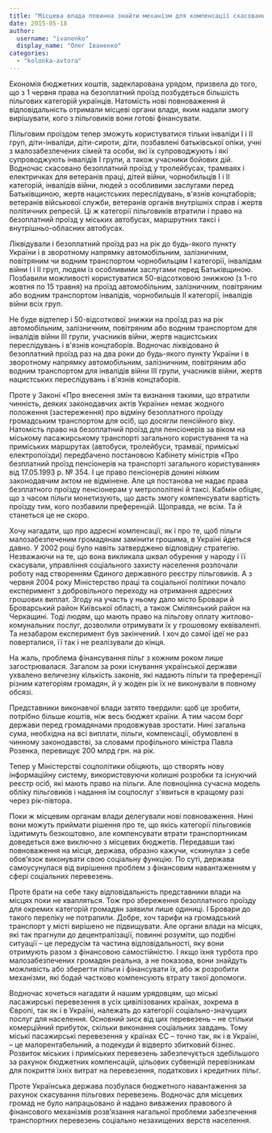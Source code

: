 ```yaml
---
title: "Місцева влада повинна знайти механізм для компенсації скасованих пільг на проїзд"
date: 2015-05-18
author: 
  username: "ivanenko"
  display_name: "Олег Іваненко"
categories: 
  - "kolonka-avtora"
---
```


Економія бюджетних коштів, задекларована урядом, призвела до того, що з 1 червня права на безоплатний проїзд позбудеться більшість пільгових категорій українців. Натомість нові повноваження й відповідальність отримали місцеві органи влади, яким надали змогу вирішувати, кого з пільговиків вони готові фінансувати.

Пільговим проїздом тепер зможуть користуватися тільки інваліди І і II груп, діти-інваліди, діти-сироти, діти, позбавлені батьківської опіки, учні з малозабезпечених сімей та особи, які їх супроводжують і які супроводжують інвалідів І групи, а також учасники бойових дій. Водночас скасовано безоплатний проїзд у тролейбусах, трамваях і електричках для ветеранів праці, дітей війни, чорнобильців І і II категорій, інвалідів війни, людей з особливими заслугами перед Батьківщиною, жертв нацистських переслідувань, в'язнів концтаборів; ветеранів військової служби, ветеранів органів внутрішніх справ і жертв політичних репресій. Ці ж категорії пільговиків втратили і право на безоплатний проїзд у міських автобусах, маршрутних таксі і внутрішньо-обласних автобусах.

Ліквідували і безоплатний проїзд раз на рік до будь-якого пункту України і в зворотному напрямку автомобільним, залізничним, повітряним чи водним транспортом чорнобильцям І категорії, інвалідам війни І і II груп, людям із особливими заслугами перед Батьківщиною. Позбавили можливості користуватися 50-відсотковою знижкою (з 1-го жовтня по 15 травня) на проїзд автомобільним, залізничним, повітряним або водним транспортом інвалідів, чорнобильців II категорії, інвалідів війни всіх груп.

Не буде відтепер і 50-відсоткової знижки на проїзд раз на рік автомобільним, залізничним, повітряним або водним транспортом для інвалідів війни III групи, учасників війни, жертв нацистських переслідувань і в'язнів концтаборів. Водночас ліквідовано й безоплатний проїзд раз на два роки до будь-якого пункту України і в зворотному напрямку автомобільним, залізничним, повітряним або водним транспортом для інвалідів війни III групи, учасників війни, жертв нацистських переслідувань і в'язнів концтаборів.

Проте у Законі «Про внесення змін та визнання такими, що втратили чинність, деяких законодавчих актів України» немає жодного положення (застереження) про відміну безоплатного проїзду громадським транспортом для осіб, що досягли пенсійного віку. Натомість право на безоплатний проїзд для пенсіонерів за віком на міському пасажирському транспорті загального користування та на приміських маршрутах (автобуси, тролейбуси, трамваї, приміські електропоїзди) передбачено постановою Кабінету міністрів «Про безплатний проїзд пенсіонерів на транспорті загального користування» від 17.05.1993 р. № 354. І це право пенсіонерів донині ніяким законодавчим актом не відмінене. Але ця постанова не надає права безплатного проїзду пенсіонерам у метрополітені й таксі. Кабмін обіцяє, що з часом пільги монетизують, що дасть змогу компенсувати вартість проїзду тим, кого позбавили преференцій. Щоправда, не всім. Та й станеться це не скоро.

Хочу нагадати, що про адресні компенсації, як і про те, щоб пільги малозабезпеченим громадянам замінити грошима, в Україні йдеться давно. У 2002 році було навіть затверджено відповідну стратегію. Незважаючи на те, що вона викликала шквал обурення у народу і її скасували, управління соціального захисту населення розпочали роботу над створенням Єдиного державного реєстру пільговиків. А з червня 2004 року Міністерство праці та соціальної політики почало експеримент з добровільного переходу на отримання адресних грошових виплат. Згоду на участь у ньому дало місто Бровари й Броварський район Київської області, а також Смілянський район на Черкащині. Тоді людям, що мають право на пільгову оплату житлово-комунальних послуг, дозволили отримувати їх у грошовому еквіваленті. Та незабаром експеримент був закінчений. І хоч до самої ідеї не раз поверталися, її так і не реалізували до кінця.

На жаль, проблема фінансування пільг з кожним роком лише загострювалася. Загалом за роки існування української держави ухвалено величезну кількість законів, які надають пільги та преференції різним категоріям громадян, й у жоден рік їх не виконували в повному обсязі.

Представники виконавчої влади затято твердили: щоб це зробити, потрібно більше коштів, ніж весь бюджет країни. А тим часом борг держави перед громадянами продовжував зростати. Нині загальна сума, необхідна на всі виплати, пільги, компенсації, обумовлені в чинному законодавстві, за словами профільного міністра Павла Розенка, перевищує 200 млрд грн. на рік.

Тепер у Міністерстві соцполітики обіцяють, що створять нову інформаційну систему, використовуючи колишні розробки та існуючий реєстр осіб, які мають право на пільги. Але повноцінна сучасна модель обліку пільговиків і надання їм соцпослуг з'явиться в кращому разі через рік-півтора.

Поки ж місцевим органам влади делегували нові повноваження. Нині вони можуть приймати рішення про те, що якісь категорії пільговиків їздитимуть безкоштовно, але компенсувати втрати транспортникам доведеться вже виключно з місцевих бюджетів. Передавши такі повноваження на місця, держава, образно кажучи, «скинула» з себе обов’язок виконувати свою соціальну функцію. По суті, держава самоусунулася від вирішення проблем з фінансовим навантаженням у сфері соціальних перевезень.

Проте брати на себе таку відповідальність представники влади на місцях поки не квапляться. Тож про збереження безоплатного проїзду для окремих категорій громадян заявили лише одиниці. І Бровари до такого переліку не потрапили. Добре, хоч тарифи на громадський транспорт у місті вирішено не підвищувати. Але органи влади на місцях, які так прагнули до децентралізації, повинні розуміти, що подібні ситуації – це передусім та частина відповідальності, яку вони отримують разом з фінансовою самостійністю. І якщо їхня турбота про малозабезпечених громадян реальна, а не показова, вони знайдуть можливість або зберегти пільги і фінансувати їх, або ж розробити механізми, які бодай частково компенсують втрату такої допомоги.

Водночас хочеться нагадати й нашим урядовцям, що міські пасажирські перевезення в усіх цивілізованих країнах, зокрема в Європі, так як і в Україні, належать до категорії соціально-значущих послуг для населення. Основний зиск від цих перевезень – не стільки комерційний прибуток, скільки виконання соціальних завдань. Тому міські пасажирські перевезення у країнах ЄС – точно так, як і в Україні, – це малорентабельний, а подекуди й відверто збитковий бізнес. Розвиток міських і приміських перевезень забезпечується здебільшого за рахунок бюджетних компенсацій, цільових субвенцій перевізникам для покриття їхніх витрат на перевезення, податкових і кредитних пільг.

Проте Українська держава позбулася бюджетного навантаження за рахунок скасування пільгових перевезень. Водночас для місцевих громад не було напрацьовано й надано виважених правового й фінансового механізмів розв’язання нагальної проблеми забезпечення транспортних перевезень соціально незахищених верств населення.
